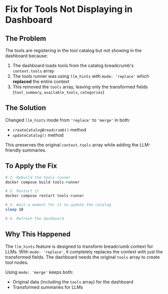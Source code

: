 # Fix for Tools Not Displaying in Dashboard

## The Problem

The tools are registering in the tool catalog but not showing in the dashboard because:

1. The dashboard loads tools from the catalog breadcrumb's `context.tools` array
2. The tools runner was using `llm_hints` with `mode: 'replace'` which **replaced** the entire context
3. This removed the `tools` array, leaving only the transformed fields (`tool_summary`, `available_tools`, `categories`)

## The Solution

Changed `llm_hints` mode from `'replace'` to `'merge'` in both:
- `createCatalogBreadcrumb()` method
- `updateCatalog()` method

This preserves the original `context.tools` array while adding the LLM-friendly summaries.

## To Apply the Fix

```bash
# 1. Rebuild the tools runner
docker compose build tools-runner

# 2. Restart it
docker compose restart tools-runner

# 3. Wait a moment for it to update the catalog
sleep 10

# 4. Refresh the dashboard
```

## Why This Happened

The `llm_hints` feature is designed to transform breadcrumb context for LLMs. With `mode: 'replace'`, it completely replaces the context with just the transformed fields. The dashboard needs the original `tools` array to create tool nodes.

Using `mode: 'merge'` keeps both:
- Original data (including the `tools` array) for the dashboard
- Transformed summaries for LLMs
